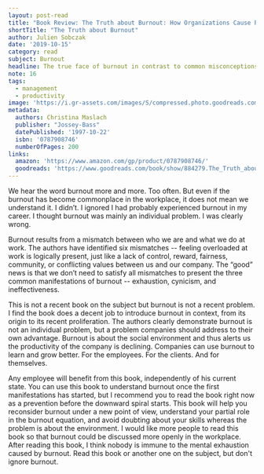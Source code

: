```yaml
---
layout: post-read
title: "Book Review: The Truth about Burnout: How Organizations Cause Personal Stress and What to Do about It"
shortTitle: "The Truth about Burnout"
author: Julien Sobczak
date: '2019-10-15'
category: read
subject: Burnout
headline: The true face of burnout in contrast to common misconceptions.
note: 16
tags:
  - management
  - productivity
image: 'https://i.gr-assets.com/images/S/compressed.photo.goodreads.com/books/1348914125l/884279.jpg'
metadata:
  authors: Christina Maslach
  publisher: "Jossey-Bass"
  datePublished: '1997-10-22'
  isbn: '0787908746'
  numberOfPages: 200
links:
  amazon: 'https://www.amazon.com/gp/product/0787908746/'
  goodreads: 'https://www.goodreads.com/book/show/884279.The_Truth_about_Burnout'
---
```


We hear the word burnout more and more. Too often. But even if the burnout has become commonplace in the workplace, it does not mean we understand it. I didn’t. I ignored I had probably experienced burnout in my career. I thought burnout was mainly an individual problem. I was clearly wrong.

Burnout results from a mismatch between who we are and what we do at work. The authors have identified six mismatches -- feeling overloaded at work is logically present, just like a lack of control, reward, fairness, community, or conflicting values between us and our company. The “good” news is that we don’t need to satisfy all mismatches to present the three common manifestations of burnout -- exhaustion, cynicism, and ineffectiveness.

This is not a recent book on the subject but burnout is not a recent problem. I find the book does a decent job to introduce burnout in context, from its origin to its recent proliferation. The authors clearly demonstrate burnout is not an individual problem, but a problem companies should address to their own advantage. Burnout is about the social environment and thus alerts us the productivity of the company is declining. Companies can use burnout to learn and grow better. For the employees. For the clients. And for themselves.

Any employee will benefit from this book, independently of his current state. You can use this book to understand burnout once the first manifestations has started, but I recommend you to read the book right now as a prevention before the downward spiral starts. This book will help you reconsider burnout under a new point of view, understand your partial role in the burnout equation, and avoid doubting about your skills whereas the problem is about the environment. I would like more people to read this book so that burnout could be discussed more openly in the workplace. After reading this book, I think nobody is immune to the mental exhaustion caused by burnout. Read this book or another one on the subject, but don't ignore burnout.
